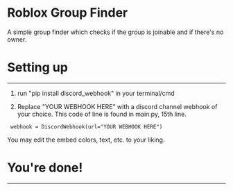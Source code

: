 # Roblox Group Finder

A simple group finder which checks if the group is joinable and if there's no owner.

# Setting up 
---
1. run "pip install discord_webhook" in your terminal/cmd

2. Replace "YOUR WEBHOOK HERE" with a discord channel webhook of your choice. 
This code of line is found in main.py, 15th line.

``` webhook = DiscordWebhook(url="YOUR WEBHOOK HERE")```

You may edit the embed colors, text, etc. to your liking.

# You're done!
---
